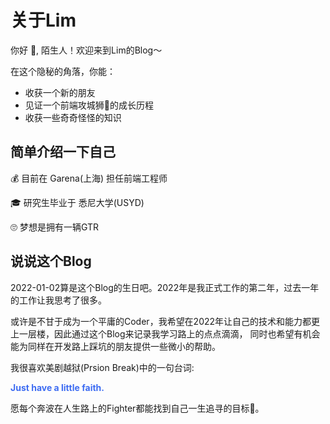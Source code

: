 # 关于Lim
你好 👋, 陌生人！欢迎来到Lim的Blog～ 

在这个隐秘的角落，你能：
* 收获一个新的朋友
* 见证一个前端攻城狮:lion:的成长历程
* 收获一些奇奇怪怪的知识

## 简单介绍一下自己
💰 目前在 Garena(上海) 担任前端工程师

🎓 研究生毕业于 悉尼大学(USYD)

:roll_eyes: 梦想是拥有一辆GTR

## 说说这个Blog
2022-01-02算是这个Blog的生日吧。2022年是我正式工作的第二年，过去一年的工作让我思考了很多。

或许是不甘于成为一个平庸的Coder，我希望在2022年让自己的技术和能力都更上一层楼，因此通过这个Blog来记录我学习路上的点点滴滴，
同时也希望有机会能为同样在开发路上踩坑的朋友提供一些微小的帮助。

我很喜欢美剧越狱(Prsion Break)中的一句台词: 

<font color="#3D6CF2">**Just have a little faith.**</font>

愿每个奔波在人生路上的Fighter都能找到自己一生追寻的目标:1st_place_medal:。
